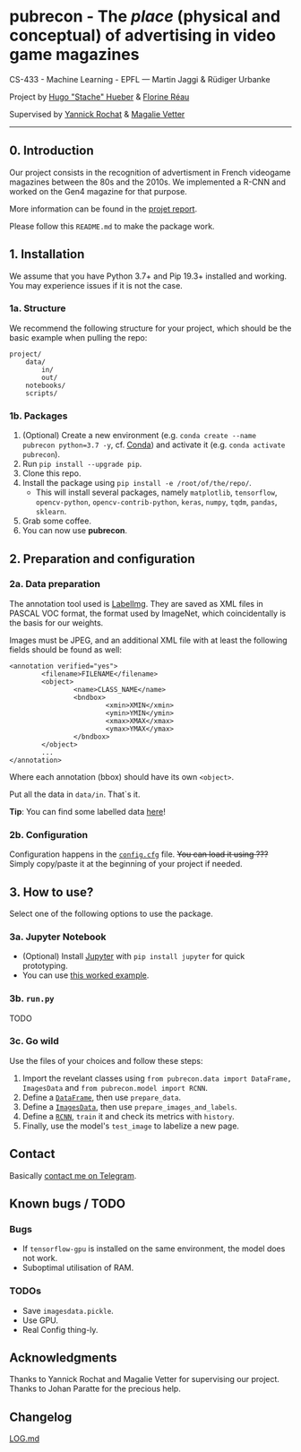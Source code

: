 # **pubrecon** - The _place_ (physical and conceptual) of advertising in video game magazines

CS-433 - Machine Learning - EPFL — Martin Jaggi & Rüdiger Urbanke

Project by [Hugo "Stache" Hueber](mailto:hugo.hueber@epfl.ch) & [Florine Réau](mailto:florine.reau@epfl.ch)

Supervised by [Yannick Rochat](yannick.rochat@unil.ch) & [Magalie Vetter](magalie.vetter@chartes.psl.eu)

---

## 0. Introduction

Our project consists in the recognition of advertisment in French videogame magazines between the 80s and the 2010s. We implemented a R-CNN and worked on the Gen4 magazine for that purpose.

More information can be found in the [projet report](./report/report/report.pdf).

Please follow this `README.md` to make the package work.

## 1. Installation

We assume that you have Python 3.7+ and Pip 19.3+ installed and working. You may experience issues if it is not the case.

### 1a. Structure

We recommend the following structure for your project, which should be the basic example when pulling the repo:
```
project/
    data/
        in/
        out/
    notebooks/
    scripts/
```

### 1b. Packages

1. (Optional) Create a new environment (e.g. `conda create --name pubrecon python=3.7 -y`, cf. [Conda](https://conda.io)) and activate it (e.g. `conda activate pubrecon`).
2. Run `pip install --upgrade pip`.
3. Clone this repo.
3. Install the package using `pip install -e /root/of/the/repo/`.
    - This will install several packages, namely `matplotlib`, `tensorflow`, `opencv-python`, `opencv-contrib-python`, `keras`, `numpy`, `tqdm`, `pandas`, `sklearn`.
4. Grab  some coffee.
5. You can now use **pubrecon**.

## 2. Preparation and configuration

### 2a. Data preparation

The annotation tool used is [LabelImg](https://github.com/tzutalin/labelImg). They are saved as XML files in PASCAL VOC format, the format used by ImageNet, which coincidentally is the basis for our weights.

Images must be JPEG, and an additional XML file with at least the following fields should be found as well:
```
<annotation verified="yes">
        <filename>FILENAME</filename>
        <object>
                <name>CLASS_NAME</name>
                <bndbox>
                        <xmin>XMIN</xmin>
                        <ymin>YMIN</ymin>
                        <xmax>XMAX</xmax>
                        <ymax>YMAX</ymax>
                </bndbox>
        </object>
        ...
</annotation>
```
Where each annotation (bbox) should have its own `<object>`.

Put all the data in `data/in`. That`s it.

**Tip**: You can find some labelled data [here](https://drive.google.com/drive/folders/1pi9p1SybvlIZ3qT85SlPLmxzexusPgNT?usp=sharing)!

### 2b. Configuration

Configuration happens in the [`config.cfg`](./config.cfg) file. ~~You can load it using ???~~ Simply copy/paste it at the beginning of your project if needed.

## 3. How to use?

Select one of the following options to use the package.

### 3a. Jupyter Notebook

- (Optional) Install [Jupyter](https://jupyter.org/) with `pip install jupyter` for quick prototyping.
- You can use [this worked example](./notebooks/3.%20Worked%20example.ipynb).

### 3b. `run.py`

TODO

### 3c. Go wild

Use the files of your choices and follow these steps:
1. Import the revelant classes using `from pubrecon.data import DataFrame, ImagesData` and `from pubrecon.model import RCNN`.
3. Define a [`DataFrame`](./pubrecon/data.py#L11), then use `prepare_data`.
4. Define a [`ImagesData`](./pubrecon/data.py#L123), then use `prepare_images_and_labels`.
5. Define a [`RCNN`](./pubrecon/model.py#L20), `train` it and check its metrics with `history`.
6. Finally, use the model's `test_image` to labelize a new page.

## Contact

Basically [contact me on Telegram](https://t.me/Stache).

## Known bugs / TODO

### Bugs

- If `tensorflow-gpu` is installed on the same environment, the model does not work.
- Suboptimal utilisation of RAM.

### TODOs

- Save `imagesdata.pickle`.
- Use GPU.
- Real Config thing-ly.

## Acknowledgments

Thanks to Yannick Rochat and Magalie Vetter for supervising our project. Thanks to Johan Paratte for the precious help.

## Changelog

[LOG.md](./LOG.md)

